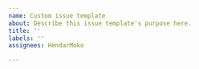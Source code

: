 ```yaml
---
name: Custom issue template
about: Describe this issue template's purpose here.
title: ''
labels: ''
assignees: HendarMoko

---
```



